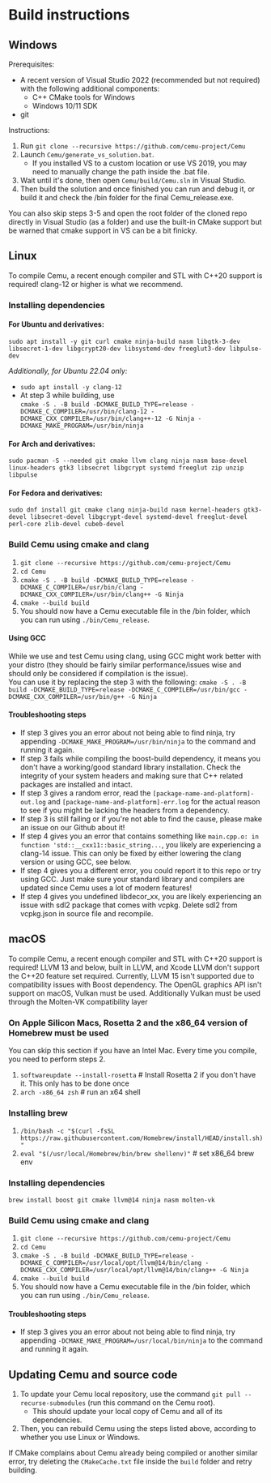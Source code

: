# Build instructions

## Windows

Prerequisites:
- A recent version of Visual Studio 2022 (recommended but not required) with the following additional components:
  - C++ CMake tools for Windows
  - Windows 10/11 SDK
- git

Instructions:

1. Run `git clone --recursive https://github.com/cemu-project/Cemu`
2. Launch `Cemu/generate_vs_solution.bat`.
    - If you installed VS to a custom location or use VS 2019, you may need to manually change the path inside the .bat file.
3. Wait until it's done, then open `Cemu/build/Cemu.sln` in Visual Studio.
4. Then build the solution and once finished you can run and debug it, or build it and check the /bin folder for the final Cemu_release.exe.

You can also skip steps 3-5 and open the root folder of the cloned repo directly in Visual Studio (as a folder) and use the built-in CMake support but be warned that cmake support in VS can be a bit finicky.

## Linux

To compile Cemu, a recent enough compiler and STL with C++20 support is required! clang-12 or higher is what we recommend.

### Installing dependencies

#### For Ubuntu and derivatives:
`sudo apt install -y git curl cmake ninja-build nasm libgtk-3-dev libsecret-1-dev libgcrypt20-dev libsystemd-dev freeglut3-dev libpulse-dev` 

*Additionally, for Ubuntu 22.04 only:*
 - `sudo apt install -y clang-12`
 - At step 3 while building, use  
   `cmake -S . -B build -DCMAKE_BUILD_TYPE=release -DCMAKE_C_COMPILER=/usr/bin/clang-12 -DCMAKE_CXX_COMPILER=/usr/bin/clang++-12 -G Ninja -DCMAKE_MAKE_PROGRAM=/usr/bin/ninja`

#### For Arch and derivatives:
`sudo pacman -S --needed git cmake llvm clang ninja nasm base-devel linux-headers gtk3 libsecret libgcrypt systemd freeglut zip unzip libpulse`

#### For Fedora and derivatives:
`sudo dnf install git cmake clang ninja-build nasm kernel-headers gtk3-devel libsecret-devel libgcrypt-devel systemd-devel freeglut-devel perl-core zlib-devel cubeb-devel`

### Build Cemu using cmake and clang
1. `git clone --recursive https://github.com/cemu-project/Cemu`
2. `cd Cemu`
3. `cmake -S . -B build -DCMAKE_BUILD_TYPE=release -DCMAKE_C_COMPILER=/usr/bin/clang -DCMAKE_CXX_COMPILER=/usr/bin/clang++ -G Ninja`
4. `cmake --build build`
5. You should now have a Cemu executable file in the /bin folder, which you can run using `./bin/Cemu_release`.

#### Using GCC
While we use and test Cemu using clang, using GCC might work better with your distro (they should be fairly similar performance/issues wise and should only be considered if compilation is the issue).  
You can use it by replacing the step 3 with the following:
`cmake -S . -B build -DCMAKE_BUILD_TYPE=release -DCMAKE_C_COMPILER=/usr/bin/gcc -DCMAKE_CXX_COMPILER=/usr/bin/g++ -G Ninja`

#### Troubleshooting steps
 - If step 3 gives you an error about not being able to find ninja, try appending `-DCMAKE_MAKE_PROGRAM=/usr/bin/ninja` to the command and running it again.
 - If step 3 fails while compiling the boost-build dependency, it means you don't have a working/good standard library installation. Check the integrity of your system headers and making sure that C++ related packages are installed and intact.
 - If step 3 gives a random error, read the `[package-name-and-platform]-out.log` and `[package-name-and-platform]-err.log` for the actual reason to see if you might be lacking the headers from a dependency.
 - If step 3 is still failing or if you're not able to find the cause, please make an issue on our Github about it!
 - If step 4 gives you an error that contains something like `main.cpp.o: in function 'std::__cxx11::basic_string...`, you likely are experiencing a clang-14 issue. This can only be fixed by either lowering the clang version or using GCC, see below.
 - If step 4 gives you a different error, you could report it to this repo or try using GCC. Just make sure your standard library and compilers are updated since Cemu uses a lot of modern features!
- If step 4 gives you undefined libdecor_xx, you are likely experiencing an issue with sdl2 package that comes with vcpkg. Delete sdl2 from vcpkg.json in source file and recompile.

## macOS

To compile Cemu, a recent enough compiler and STL with C++20 support is required! LLVM 13 and 
below, built in LLVM, and Xcode LLVM don't support the C++20 feature set required. Currently, 
LLVM 15 isn't supported due to compatibility issues with Boost dependency. The OpenGL graphics
API isn't support on macOS, Vulkan must be used. Additionally Vulkan must be used through the 
Molten-VK compatibility layer

### On Apple Silicon Macs, Rosetta 2 and the x86_64 version of Homebrew must be used

You can skip this section if you have an Intel Mac. Every time you compile, you need to perform steps 2.

1. `softwareupdate --install-rosetta` # Install Rosetta 2 if you don't have it. This only has to be done once
2. `arch -x86_64 zsh` # run an x64 shell

### Installing brew
1. `/bin/bash -c "$(curl -fsSL https://raw.githubusercontent.com/Homebrew/install/HEAD/install.sh)"`
2. `eval "$(/usr/local/Homebrew/bin/brew shellenv)"` # set x86_64 brew env

### Installing dependencies

`brew install boost git cmake llvm@14 ninja nasm molten-vk`

### Build Cemu using cmake and clang
1. `git clone --recursive https://github.com/cemu-project/Cemu`
2. `cd Cemu`
3. `cmake -S . -B build -DCMAKE_BUILD_TYPE=release
   -DCMAKE_C_COMPILER=/usr/local/opt/llvm@14/bin/clang -DCMAKE_CXX_COMPILER=/usr/local/opt/llvm@14/bin/clang++ -G Ninja`
4. `cmake --build build`
5. You should now have a Cemu executable file in the /bin folder, which you can run using `./bin/Cemu_release`.

#### Troubleshooting steps
- If step 3 gives you an error about not being able to find ninja, try appending `-DCMAKE_MAKE_PROGRAM=/usr/local/bin/ninja` to the command and running it again.

## Updating Cemu and source code
1. To update your Cemu local repository, use the command `git pull --recurse-submodules` (run this command on the Cemu root).
    - This should update your local copy of Cemu and all of its dependencies.
2. Then, you can rebuild Cemu using the steps listed above, according to whether you use Linux or Windows.

If CMake complains about Cemu already being compiled or another similar error, try deleting the `CMakeCache.txt` file inside the `build` folder and retry building.
